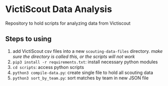 # VictiScout Data Analysis

Repository to hold scripts for analyzing data from Victiscout

## Steps to using
1. add VictiScout csv files into a new `scouting-data-files` directory. *make sure the directory is called this, or the scripts will not work* 
2. `pip3 install -r requirements.txt`: install necessary python modules
3. `cd scripts`: access python scripts
4. `python3 compile-data.py`: create single file to hold all scouting data
5. `python3 sort_by_team.py`: sort matches by team in new JSON file
